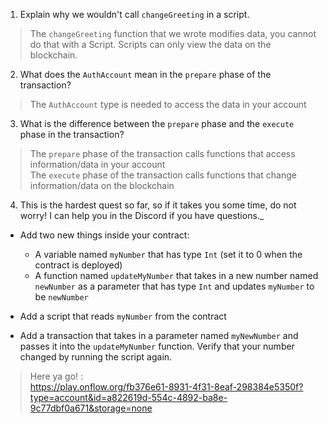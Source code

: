 1. Explain why we wouldn't call `changeGreeting` in a script.  
> The `changeGreeting` function that we wrote modifies data, you cannot do that with a Script. Scripts can only view the data on the blockchain.  

2. What does the `AuthAccount` mean in the `prepare` phase of the transaction?  
> The `AuthAccount` type is needed to access the data in your account

3. What is the difference between the `prepare` phase and the `execute` phase in the transaction?  
> The `prepare` phase of the transaction calls functions that access information/data in your account  
> The `execute` phase of the transaction calls functions that change information/data on the blockchain

4. This is the hardest quest so far, so if it takes you some time, do not worry! I can help you in the Discord if you have questions._

- Add two new things inside your contract:  
    - A variable named `myNumber` that has type `Int` (set it to 0 when the contract is deployed)
    - A function named `updateMyNumber` that takes in a new number named `newNumber` as a parameter that has type `Int` and updates `myNumber` to be `newNumber`

- Add a script that reads `myNumber` from the contract

- Add a transaction that takes in a parameter named `myNewNumber` and passes it into the `updateMyNumber` function. Verify that your number changed by running the script again.
> Here ya go! :  
> https://play.onflow.org/fb376e61-8931-4f31-8eaf-298384e5350f?type=account&id=a822619d-554c-4892-ba8e-9c77dbf0a671&storage=none

